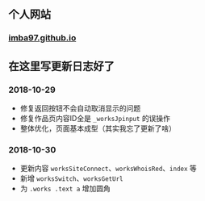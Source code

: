 ## 个人网站
### [imba97.github.io](https://imba97.github.io)

## 在这里写更新日志好了

### 2018-10-29
* 修复返回按钮不会自动取消显示的问题
* 修复作品页内容ID全是 `_worksJpinput` 的误操作
* 整体优化，页面基本成型（其实我忘了更新了啥）

### 2018-10-30
* 更新内容 `worksSiteConnect`、`worksWhoisRed`、`index` 等
* 新增 `worksSwitch`、`worksGetUrl`
* 为 `.works .text a` 增加圆角
